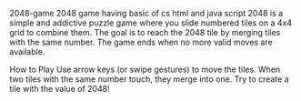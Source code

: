 2048-game
2048 game having basic of cs html and java script 2048 is a simple and addictive puzzle game where you slide numbered tiles on a 4x4 grid to combine them. The goal is to reach the 2048 tile by merging tiles with the same number. The game ends when no more valid moves are available.

How to Play Use arrow keys (or swipe gestures) to move the tiles. When two tiles with the same number touch, they merge into one. Try to create a tile with the value of 2048!
